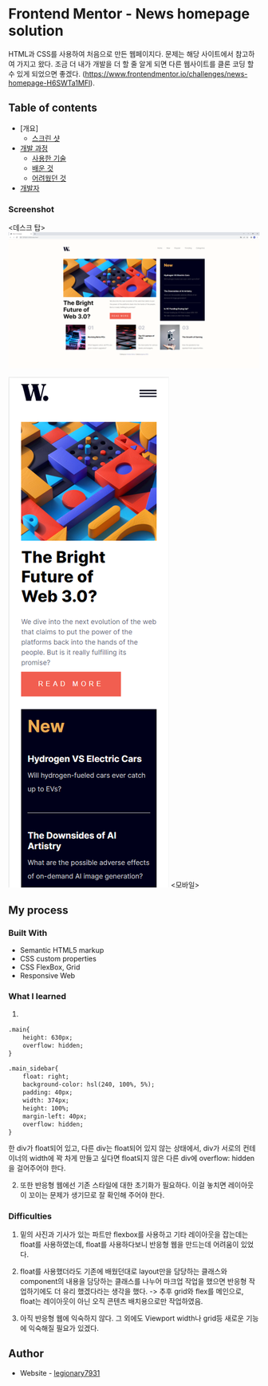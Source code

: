 # Frontend Mentor - News homepage solution

HTML과 CSS를 사용하여 처음으로 만든 웹페이지다. 문제는 해당 사이트에서 참고하여 가지고 왔다. 조금 더 내가 개발을 더 할 줄 알게 되면 다른 웹사이트를 클론 코딩 할 수 있게 되었으면 좋겠다. (https://www.frontendmentor.io/challenges/news-homepage-H6SWTa1MFl).

## Table of contents

- [개요]
  - [스크린 샷](#screenshot)
- [개발 과정](#my-process)
  - [사용한 기술](#built-with)
  - [배운 것](#what-i-learned)
  - [어려웠던 것](#difficulties)
- [개발자](#author)

### Screenshot
<데스크 탑>
![](./screenshot.png)

![](./screenshot_mobile.png)
<모바일>
## My process

### Built With
- Semantic HTML5 markup
- CSS custom properties
- CSS FlexBox, Grid
- Responsive Web

### What I learned
1.
```
.main{
    height: 630px;
    overflow: hidden;
}

```
```
.main_sidebar{
    float: right;
    background-color: hsl(240, 100%, 5%);
    padding: 40px;
    width: 374px;
    height: 100%;
    margin-left: 40px;
    overflow: hidden;
}

```
한 div가 float되어 있고, 다른 div는 float되어 있지 않는 상태에서, div가 서로의 컨테이너의 width에 꽉 차게 만들고 싶다면 float되지 않은 다른 div에 overflow: hidden을 걸어주어야 한다.

2. 또한 반응형 웹에선 기존 스타일에 대한 초기화가 필요하다. 이걸 놓치면 레이아웃이 꼬이는 문제가 생기므로 잘 확인해 주어야 한다.

### Difficulties

1. 밑의 사진과 기사가 있는 파트만 flexbox를 사용하고 기타 레이아웃을 잡는데는 float를 사용하였는데, float를 사용하다보니 반응형 웹을 만드는데 어려움이 있었다.

2. float를 사용했더라도 기존에 배웠던대로 layout만을 담당하는 클래스와 component의 내용을 담당하는 클래스를
나누어 마크업 작업을 했으면 반응형 작업하기에도 더 유리
했겠다라는 생각을 했다. -> 추후 grid와 flex를 메인으로, float는 레이아웃이 아닌 오직 콘텐츠 배치용으로만 작업하였음.

3. 아직 반응형 웹에 익숙하지 않다. 그 외에도 Viewport width나 grid등 새로운 기능에 익숙해질 필요가 있겠다. 

## Author

- Website - [legionary7931](https://github.com/legionary7931/HTML_CSS_Project1_News_Main_Homepage)


